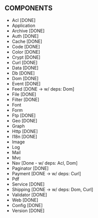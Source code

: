 COMPONENTS
----------
 - Acl [DONE]
 - Application
 - Archive [DONE]
 - Auth [DONE]
 - Cache [DONE]
 - Code [DONE]
 - Color [DONE]
 - Crypt [DONE]
 - Curl [DONE]
 - Data [DONE]
 - Db [DONE]
 - Dom [DONE]
 - Event [DONE]
 - Feed [DONE -> w/ deps: Dom]
 - File [DONE]
 - Filter [DONE]
 - Font
 - Form
 - Ftp [DONE]
 - Geo [DONE]
 - Graph
 - Http [DONE]
 - I18n [DONE]
 - Image
 - Log
 - Mail
 - Mvc
 - Nav [Done - w/ deps: Acl, Dom]
 - Paginator [DONE]
 - Payment [DONE -> w/ deps: Curl]
 - Pdf
 - Service [DONE]
 - Shipping [DONE -> w/ deps: Dom, Curl]
 - Validator [DONE]
 - Web [DONE]
 - Config [DONE]
 - Version [DONE]
